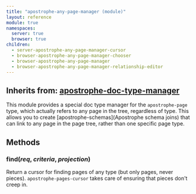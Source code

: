 ```yaml
---
title: "apostrophe-any-page-manager (module)"
layout: reference
module: true
namespaces:
  server: true
  browser: true
children:
  - server-apostrophe-any-page-manager-cursor
  - browser-apostrophe-any-page-manager-chooser
  - browser-apostrophe-any-page-manager
  - browser-apostrophe-any-page-manager-relationship-editor
---
```

## Inherits from: [apostrophe-doc-type-manager](../apostrophe-doc-type-manager/index.html)
This module provides a special doc type manager for the `apostrophe-page` type, which
actually refers to any page in the tree, regardless of type. This
allows you to create [apostrophe-schemas](Apostrophe schema joins) that can link to
any page in the page tree, rather than one specific page type.


## Methods
### find(*req*, *criteria*, *projection*)
Return a cursor for finding pages of any type (but only pages, never pieces).
`apostrophe-pages-cursor` takes care of ensuring that pieces don't creep in.
